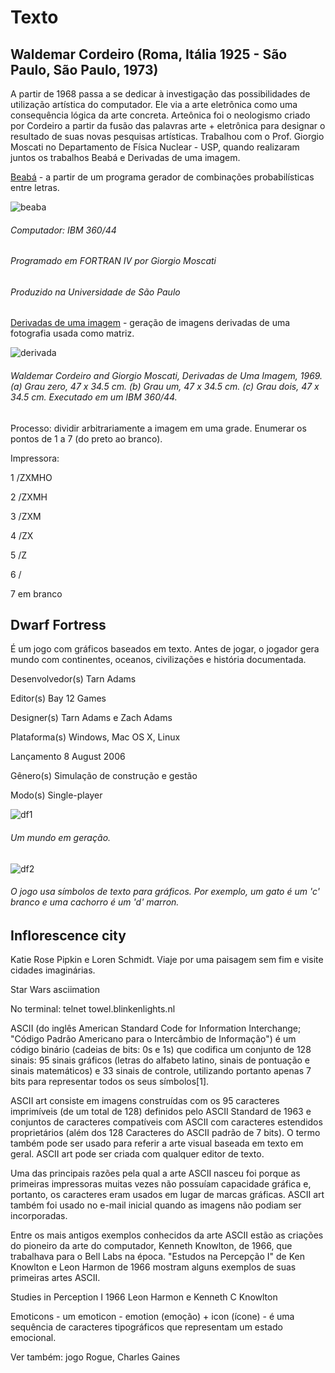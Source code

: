 # Texto

## Waldemar Cordeiro (Roma, Itália 1925 - São Paulo, São Paulo, 1973)

A partir de 1968 passa a se dedicar à investigação das possibilidades de utilização artística do computador. Ele via a arte eletrônica como uma consequência lógica da arte concreta.
Arteônica foi o neologismo criado por Cordeiro a partir da fusão das palavras arte + eletrônica para designar o resultado de suas novas pesquisas artísticas. 
Trabalhou com o Prof. Giorgio Moscati no Departamento de Física Nuclear - USP, quando realizaram juntos os trabalhos Beabá e Derivadas de uma imagem. 

[Beabá](http://www5.usp.br/18320/giorgio-moscati-e-waldemar-cordeiro-quando-o-computador-encontrou-a-arte/) - a partir de um programa gerador de combinações probabilísticas entre letras. 

![beaba](https://github.com/arteprog/programacao-criativa/blob/master/assets/imagens/beaba.jpg?raw=true)
###### Computador: IBM 360/44
###### Programado em FORTRAN IV por Giorgio Moscati
###### Produzido na Universidade de São Paulo

[Derivadas de uma imagem](/assets/referencias/arteonica.pdf) - geração de imagens derivadas de uma fotografia usada como matriz.

![derivada](https://github.com/arteprog/programacao-criativa/blob/master/assets/imagens/derivada.jpg?raw=true)

###### Waldemar Cordeiro and Giorgio Moscati, Derivadas de Uma Imagem, 1969. (a) Grau zero, 47 x 34.5 cm. (b) Grau um, 47 x 34.5 cm. (c) Grau dois, 47 x 34.5 cm. Executado em um IBM 360/44.

Processo: dividir arbitrariamente a imagem em uma grade. Enumerar os pontos de 1 a 7 (do preto ao branco). 

Impressora:

1 /ZXMHO

2 /ZXMH

3 /ZXM

4 /ZX

5 /Z

6 /

7 em branco

## Dwarf Fortress
É um jogo com gráficos baseados em texto. Antes de jogar, o jogador gera mundo com continentes, oceanos, civilizações e história documentada.

Desenvolvedor(s) Tarn Adams

Editor(s)	Bay 12 Games

Designer(s)	Tarn Adams e Zach Adams

Plataforma(s)	Windows, Mac OS X, Linux

Lançamento	8 August 2006

Gênero(s)	Simulação de construção e gestão

Modo(s)	Single-player

![df1](https://github.com/arteprog/programacao-criativa/blob/master/assets/imagens/WorldGenerationScreen.png?raw=true)

###### Um mundo em geração.

![df2](https://github.com/arteprog/programacao-criativa/blob/master/assets/imagens/Dwarf_Fortress_embark_scene.png?raw=true)

###### O jogo usa símbolos de texto para gráficos. Por exemplo, um gato é um 'c' branco e uma cachorro é um 'd' marron. 

## Inflorescence city
Katie Rose Pipkin e Loren Schmidt.
Viaje por uma paisagem sem fim e visite cidades imaginárias.

Star Wars asciimation

No terminal: telnet towel.blinkenlights.nl





ASCII (do inglês American Standard Code for Information Interchange; "Código Padrão Americano para o Intercâmbio de Informação") é um código binário (cadeias de bits: 0s e 1s) que codifica um conjunto de 128 sinais: 95 sinais gráficos (letras do alfabeto latino, sinais de pontuação e sinais matemáticos) e 33 sinais de controle, utilizando portanto apenas 7 bits para representar todos os seus símbolos[1].

ASCII art consiste em imagens construídas com os 95 caracteres imprimíveis (de um total de 128) definidos pelo ASCII Standard de 1963 e conjuntos de caracteres compatíveis com ASCII com caracteres estendidos proprietários (além dos 128 Caracteres do ASCII padrão de 7 bits). O termo também pode ser usado para referir a arte visual baseada em texto em geral. ASCII art pode ser criada com qualquer editor de texto.

Uma das principais razões pela qual a arte ASCII nasceu foi porque as primeiras impressoras muitas vezes não possuíam capacidade gráfica e, portanto, os caracteres eram usados ​​em lugar de marcas gráficas. ASCII art também foi usado no e-mail inicial quando as imagens não podiam ser incorporadas.

Entre os mais antigos exemplos conhecidos da arte ASCII estão as criações do pioneiro da arte do computador, Kenneth Knowlton, de 1966, que trabalhava para o Bell Labs na época. "Estudos na Percepção I" de Ken Knowlton e Leon Harmon de 1966 mostram alguns exemplos de suas primeiras artes ASCII.


Studies in Perception I 1966 
Leon Harmon e Kenneth C Knowlton

Emoticons - um emoticon - emotion (emoção) + icon (ícone) - é uma sequência de caracteres tipográficos que representam um estado emocional.

Ver também: jogo Rogue, Charles Gaines
